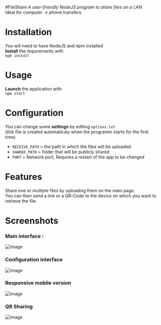 #FileShare
_A user-friendly NodeJS program to share files on a LAN_  
Ideal for computer -> phone transfers 

# Installation
You will need to have NodeJS and npm installed  
**Install** the requirements with  
`npm install`  

# Usage
**Launch** the application with  
`npm start`

# Configuration 
You can change some **settings** by editing `options.txt`  
(this file is created automaticaly when the programm starts for the first time).  
* `RECEIVE_PATH` = the path in which the files will be uploaded  
* `SHARED_PATH` = folder that will be publicly shared  
* `PORT` = Network port, Requires a restart of the app to be changed  

# Features  

Share one or multiple files by uploading them on the main page.  
You can then send a link or a QR-Code to the device on which you want to retrieve the file.

# Screenshots

### Main interface :
![image](https://user-images.githubusercontent.com/44155819/109871603-a6fee680-7c6b-11eb-9f07-549ad784f637.png)
### Configuration interface
![image](https://user-images.githubusercontent.com/44155819/109871720-c138c480-7c6b-11eb-9a25-1804a1266bce.png)
### Responsive mobile version
![image](https://user-images.githubusercontent.com/44155819/109873586-3ad1b200-7c6e-11eb-8d2d-1c5f9f3cb9ac.png)
### QR Sharing
![image](https://user-images.githubusercontent.com/44155819/109873647-5472f980-7c6e-11eb-9d1a-96886d79f62b.png)
